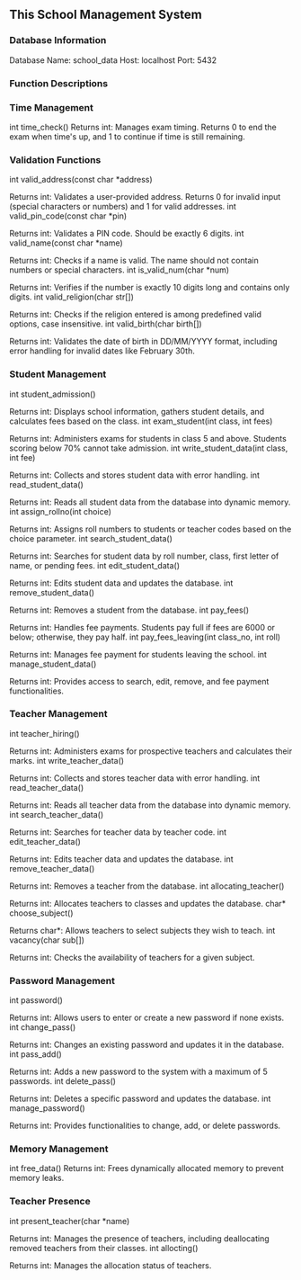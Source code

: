 ## This School Management System

### Database Information
Database Name: school_data
Host: localhost
Port: 5432


### Function Descriptions

### Time Management
int time_check()
Returns int: Manages exam timing. Returns 0 to end the exam when time's up, and 1 to continue if time is still remaining.

### Validation Functions

int valid_address(const char *address)

Returns int: Validates a user-provided address. Returns 0 for invalid input (special characters or numbers) and 1 for valid addresses.
int valid_pin_code(const char *pin)

Returns int: Validates a PIN code. Should be exactly 6 digits.
int valid_name(const char *name)

Returns int: Checks if a name is valid. The name should not contain numbers or special characters.
int is_valid_num(char *num)

Returns int: Verifies if the number is exactly 10 digits long and contains only digits.
int valid_religion(char str[])

Returns int: Checks if the religion entered is among predefined valid options, case insensitive.
int valid_birth(char birth[])

Returns int: Validates the date of birth in DD/MM/YYYY format, including error handling for invalid dates like February 30th.


### Student Management

int student_admission()

Returns int: Displays school information, gathers student details, and calculates fees based on the class.
int exam_student(int class, int fees)

Returns int: Administers exams for students in class 5 and above. Students scoring below 70% cannot take admission.
int write_student_data(int class, int fee)

Returns int: Collects and stores student data with error handling.
int read_student_data()

Returns int: Reads all student data from the database into dynamic memory.
int assign_rollno(int choice)

Returns int: Assigns roll numbers to students or teacher codes based on the choice parameter.
int search_student_data()

Returns int: Searches for student data by roll number, class, first letter of name, or pending fees.
int edit_student_data()

Returns int: Edits student data and updates the database.
int remove_student_data()

Returns int: Removes a student from the database.
int pay_fees()

Returns int: Handles fee payments. Students pay full if fees are 6000 or below; otherwise, they pay half.
int pay_fees_leaving(int class_no, int roll)

Returns int: Manages fee payment for students leaving the school.
int manage_student_data()

Returns int: Provides access to search, edit, remove, and fee payment functionalities.


### Teacher Management
int teacher_hiring()

Returns int: Administers exams for prospective teachers and calculates their marks.
int write_teacher_data()

Returns int: Collects and stores teacher data with error handling.
int read_teacher_data()

Returns int: Reads all teacher data from the database into dynamic memory.
int search_teacher_data()

Returns int: Searches for teacher data by teacher code.
int edit_teacher_data()

Returns int: Edits teacher data and updates the database.
int remove_teacher_data()

Returns int: Removes a teacher from the database.
int allocating_teacher()

Returns int: Allocates teachers to classes and updates the database.
char* choose_subject()

Returns char*: Allows teachers to select subjects they wish to teach.
int vacancy(char sub[])

Returns int: Checks the availability of teachers for a given subject.

### Password Management
int password()

Returns int: Allows users to enter or create a new password if none exists.
int change_pass()

Returns int: Changes an existing password and updates it in the database.
int pass_add()

Returns int: Adds a new password to the system with a maximum of 5 passwords.
int delete_pass()

Returns int: Deletes a specific password and updates the database.
int manage_password()

Returns int: Provides functionalities to change, add, or delete passwords.

### Memory Management
int free_data()
Returns int: Frees dynamically allocated memory to prevent memory leaks.

### Teacher Presence
int present_teacher(char *name)

Returns int: Manages the presence of teachers, including deallocating removed teachers from their classes.
int allocting()

Returns int: Manages the allocation status of teachers.
